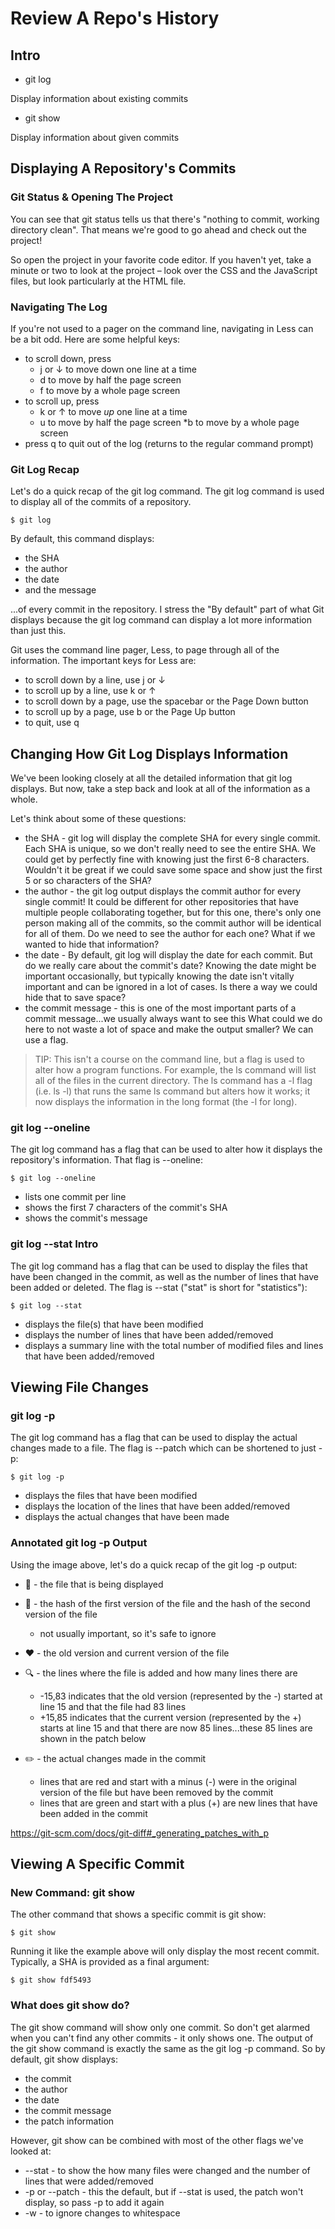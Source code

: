 # Review A Repo's History

## Intro

* git log

Display information about existing commits

* git show

Display information about given commits


## Displaying A Repository's Commits

### Git Status & Opening The Project
You can see that git status tells us that there's "nothing to commit, working directory clean". That means we're good to go ahead and check out the project!

So open the project in your favorite code editor. If you haven't yet, take a minute or two to look at the project – look over the CSS and the JavaScript files, but look particularly at the HTML file.

### Navigating The Log
If you're not used to a pager on the command line, navigating in Less can be a bit odd. Here are some helpful keys:

* to scroll down, press
  * j or ↓ to move down one line at a time
  * d to move by half the page screen
  * f to move by a whole page screen
* to scroll up, press
  * k or ↑ to move _up_ one line at a time
  * u to move by half the page screen
   *b to move by a whole page screen
* press q to quit out of the log (returns to the regular command prompt)

### Git Log Recap

Let's do a quick recap of the git log command. The git log command is used to display all of the commits of a repository.

    $ git log


By default, this command displays:

* the SHA
* the author
* the date
* and the message

...of every commit in the repository. I stress the "By default" part of what Git displays because the git log command can display a lot more information than just this.

Git uses the command line pager, Less, to page through all of the information. The important keys for Less are:

* to scroll down by a line, use j or ↓
* to scroll up by a line, use k or ↑
* to scroll down by a page, use the spacebar or the Page Down button
* to scroll up by a page, use b or the Page Up button
* to quit, use q

## Changing How Git Log Displays Information

We've been looking closely at all the detailed information that git log displays. But now, take a step back and look at all of the information as a whole.

Let's think about some of these questions:

* the SHA - git log will display the complete SHA for every single commit. Each SHA is unique, so we don't really need to see the entire SHA. We could get by perfectly fine with knowing just the first 6-8 characters. Wouldn't it be great if we could save some space and show just the first 5 or so characters of the SHA?
* the author - the git log output displays the commit author for every single commit! It could be different for other repositories that have multiple people collaborating together, but for this one, there's only one person making all of the commits, so the commit author will be identical for all of them. Do we need to see the author for each one? What if we wanted to hide that information?
* the date - By default, git log will display the date for each commit. But do we really care about the commit's date? Knowing the date might be important occasionally, but typically knowing the date isn't vitally important and can be ignored in a lot of cases. Is there a way we could hide that to save space?
* the commit message - this is one of the most important parts of a commit message...we usually always want to see this
What could we do here to not waste a lot of space and make the output smaller? We can use a flag.

> TIP: This isn't a course on the command line, but a flag is used to alter how a program functions. For example, the ls command will list all of the files in the current directory. The ls command has a -l flag (i.e. ls -l) that runs the same ls command but alters how it works; it now displays the information in the long format (the -l for long).

### git log --oneline
The git log command has a flag that can be used to alter how it displays the repository's information. That flag is --oneline:

    $ git log --oneline
    
* lists one commit per line
* shows the first 7 characters of the commit's SHA
* shows the commit's message

### git log --stat Intro
The git log command has a flag that can be used to display the files that have been changed in the commit, as well as the number of lines that have been added or deleted. The flag is --stat ("stat" is short for "statistics"):

    $ git log --stat

* displays the file(s) that have been modified
* displays the number of lines that have been added/removed
* displays a summary line with the total number of modified files and lines that have been added/removed  
    
    
## Viewing File Changes

### git log -p
The git log command has a flag that can be used to display the actual changes made to a file. The flag is --patch which can be shortened to just -p:

    $ git log -p

* displays the files that have been modified
* displays the location of the lines that have been added/removed
* displays the actual changes that have been made

    
### Annotated git log -p Output
Using the image above, let's do a quick recap of the git log -p output:

* 🔵 - the file that is being displayed
* 🔶 - the hash of the first version of the file and the hash of the second version of the file
  * not usually important, so it's safe to ignore

* ❤️ - the old version and current version of the file
* 🔍 - the lines where the file is added and how many lines there are
  * -15,83 indicates that the old version (represented by the -) started at line 15 and that the file had 83 lines
  * +15,85 indicates that the current version (represented by the +) starts at line 15 and that there are now 85 lines...these 85 lines are shown in the patch below

* ✏️ - the actual changes made in the commit
  * lines that are red and start with a minus (-) were in the original version of the file but have been removed by the commit
  * lines that are green and start with a plus (+) are new lines that have been added in the commit    


https://git-scm.com/docs/git-diff#_generating_patches_with_p
    
## Viewing A Specific Commit


### New Command: git show

The other command that shows a specific commit is git show:

    $ git show
Running it like the example above will only display the most recent commit. Typically, a SHA is provided as a final argument:

    $ git show fdf5493
    

### What does git show do?
The git show command will show only one commit. So don't get alarmed when you can't find any other commits - it only shows one. The output of the git show command is exactly the same as the git log -p command. So by default, git show displays:

* the commit
* the author
* the date
* the commit message
* the patch information


However, git show can be combined with most of the other flags we've looked at:

* --stat - to show the how many files were changed and the number of lines that were added/removed
* -p or --patch - this the default, but if --stat is used, the patch won't display, so pass -p to add it again
* -w - to ignore changes to whitespace








